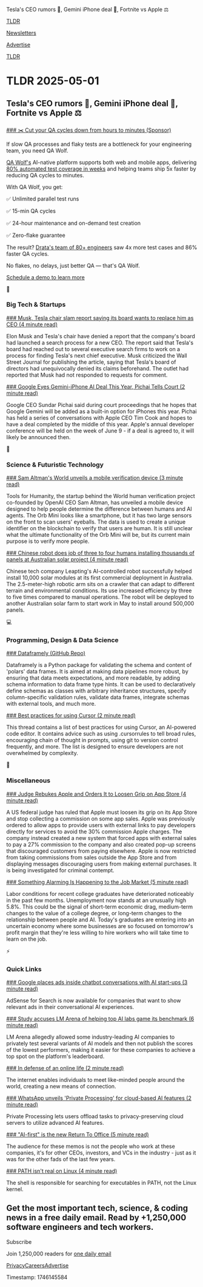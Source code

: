 Tesla's CEO rumors 👔, Gemini iPhone deal 📱, Fortnite vs Apple ⚖️

[TLDR](/)

[Newsletters](/newsletters)

[Advertise](https://advertise.tldr.tech/)

[TLDR](/)

# TLDR 2025-05-01

## Tesla's CEO rumors 👔, Gemini iPhone deal 📱, Fortnite vs Apple ⚖️

### 

[### ✂️ Cut your QA cycles down from hours to minutes (Sponsor)](https://www.qawolf.com?utm_source=tldrwebdev&amp;utm_medium=newsletter&amp;utm_campaign=ACQ_All_Demo_Conversions__NewsletterAudience_-_Newsletter_CutQACycles_20250409-None_Experiment-FALSE&amp;utm_term=headline-CutYourQACyclesDownFromHoursToMinutes&amp;utm_content=CutQACycles_ScheduleADemoTolearnMore__Headline%3ACutYourQACyclesDownFromHoursToMinutes____Newsletter-PrimaryPlacement_20250409_v2_)

If slow QA processes and flaky tests are a bottleneck for your engineering team, you need QA Wolf.

[QA Wolf's](https://www.qawolf.com?utm_source=tldrwebdev&utm_medium=newsletter&utm_campaign=ACQ_All_Demo_Conversions__NewsletterAudience_-_Newsletter_CutQACycles_20250409-None_Experiment-FALSE&utm_term=body-QAWolf&utm_content=CutQACycles_ScheduleADemoTolearnMore__Headline%3ACutYourQACyclesDownFromHoursToMinutes____Newsletter-PrimaryPlacement_20250409_v2_) AI-native platform supports both web and mobile apps, delivering [80% automated test coverage in weeks](https://www.qawolf.com/how-it-works?utm_source=tldrwebdev&utm_medium=newsletter&utm_campaign=ACQ_All_Demo_Conversions__NewsletterAudience_-_Newsletter_CutQACycles_20250409-None_Experiment-FALSE&utm_term=body-80PercentAutomatedTestCoverageInWeeks&utm_content=CutQACycles_ScheduleADemoTolearnMore__Headline%3ACutYourQACyclesDownFromHoursToMinutes____Newsletter-PrimaryPlacement_20250409_v2_) and helping teams ship 5x faster by reducing QA cycles to minutes.

With QA Wolf, you get:

✅ Unlimited parallel test runs

✅ 15-min QA cycles

✅ 24-hour maintenance and on-demand test creation

✅ Zero-flake guarantee

The result? [Drata's team of 80+ engineers](https://www.qawolf.com/case-studies/drata?utm_source=tldrwebdev&utm_medium=newsletter&utm_campaign=ACQ_All_Demo_Conversions__NewsletterAudience_-_Newsletter_CutQACycles_20250409-None_Experiment-FALSE&utm_term=body-DratasTeamOf80PlusEngineers&utm_content=CutQACycles_ScheduleADemoTolearnMore__Headline%3ACutYourQACyclesDownFromHoursToMinutes____Newsletter-PrimaryPlacement_20250409_v2_) saw 4x more test cases and 86% faster QA cycles.

No flakes, no delays, just better QA — that's QA Wolf.

[Schedule a demo to learn more](https://www.qawolf.com?utm_source=tldrwebdev&utm_medium=newsletter&utm_campaign=ACQ_All_Demo_Conversions__NewsletterAudience_-_Newsletter_CutQACycles_20250409-None_Experiment-FALSE&utm_term=cta-ScheduleADemoToLearnMore&utm_content=CutQACycles_ScheduleADemoTolearnMore__Headline%3ACutYourQACyclesDownFromHoursToMinutes____Newsletter-PrimaryPlacement_20250409_v2_)

📱

### Big Tech & Startups

[### Musk, Tesla chair slam report saying its board wants to replace him as CEO (4 minute read)](https://www.axios.com/2025/05/01/musk-tesla-board-ceo-doge-trump)

Elon Musk and Tesla's chair have denied a report that the company's board had launched a search process for a new CEO. The report said that Tesla's board had reached out to several executive search firms to work on a process for finding Tesla's next chief executive. Musk criticized the Wall Street Journal for publishing the article, saying that Tesla's board of directors had unequivocally denied its claims beforehand. The outlet had reported that Musk had not responded to requests for comment.

[### Google Eyes Gemini-iPhone AI Deal This Year, Pichai Tells Court (2 minute read)](https://www.bloomberg.com/news/articles/2025-04-30/google-hopes-for-gemini-deal-for-apple-ai-this-year-ceo-pichai-says?accessToken=eyJhbGciOiJIUzI1NiIsInR5cCI6IkpXVCJ9.eyJzb3VyY2UiOiJTdWJzY3JpYmVyR2lmdGVkQXJ0aWNsZSIsImlhdCI6MTc0NjA3MDIwNCwiZXhwIjoxNzQ2Njc1MDA0LCJhcnRpY2xlSWQiOiJTVkpEOVhUMEcxS1cwMCIsImJjb25uZWN0SWQiOiJFQTExNDNDNTM4NEE0RUY5QTg5RjJEN0IxMTg2MzcwOSJ9.RNY8PzeAqxUsRZXky9HwjJZ0JuMUsRzkstkR5tdJ8e8&amp;utm_source=tldrnewsletter)

Google CEO Sundar Pichai said during court proceedings that he hopes that Google Gemini will be added as a built-in option for iPhones this year. Pichai has held a series of conversations with Apple CEO Tim Cook and hopes to have a deal completed by the middle of this year. Apple's annual developer conference will be held on the week of June 9 - if a deal is agreed to, it will likely be announced then.

🚀

### Science & Futuristic Technology

[### Sam Altman's World unveils a mobile verification device (3 minute read)](https://techcrunch.com/2025/04/30/sam-altmans-world-unveils-a-mobile-verification-device/?utm_source=tldrnewsletter)

Tools for Humanity, the startup behind the World human verification project co-founded by OpenAI CEO Sam Altman, has unveiled a mobile device designed to help people determine the difference between humans and AI agents. The Orb Mini looks like a smartphone, but it has two large sensors on the front to scan users' eyeballs. The data is used to create a unique identifier on the blockchain to verify that users are human. It is still unclear what the ultimate functionality of the Orb Mini will be, but its current main purpose is to verify more people.

[### Chinese robot does job of three to four humans installing thousands of panels at Australian solar project (4 minute read)](https://reneweconomy.com.au/chinese-robot-does-job-of-three-to-four-humans-installing-thousands-of-panels-at-australian-solar-project/?utm_source=tldrnewsletter)

Chinese tech company Leapting's AI-controlled robot successfully helped install 10,000 solar modules at its first commercial deployment in Australia. The 2.5-meter-high robotic arm sits on a crawler that can adapt to different terrain and environmental conditions. Its use increased efficiency by three to five times compared to manual operations. The robot will be deployed to another Australian solar farm to start work in May to install around 500,000 panels.

💻

### Programming, Design & Data Science

[### Dataframely (GitHub Repo)](https://github.com/Quantco/dataframely?utm_source=tldrnewsletter)

Dataframely is a Python package for validating the schema and content of 'polars' data frames. It is aimed at making data pipelines more robust, by ensuring that data meets expectations, and more readable, by adding schema information to data frame type hints. It can be used to declaratively define schemas as classes with arbitrary inheritance structures, specify column-specific validation rules, validate data frames, integrate schemas with external tools, and much more.

[### Best practices for using Cursor (2 minute read)](https://x.com/paraschopra/status/1917466537637859544?s=12&utm_source=tldrnewsletter)

This thread contains a list of best practices for using Cursor, an AI-powered code editor. It contains advice such as using .cursorrules to tell broad rules, encouraging chain of thought in prompts, using git to version control frequently, and more. The list is designed to ensure developers are not overwhelmed by complexity.

🎁

### Miscellaneous

[### Judge Rebukes Apple and Orders It to Loosen Grip on App Store (4 minute read)](https://www.nytimes.com/2025/04/30/technology/apple-epic-app-store-ruling.html?unlocked_article_code=1.D08.iHzt.PU6aqTgy477K&amp;smid=url-share&amp;utm_source=tldrnewsletter)

A US federal judge has ruled that Apple must loosen its grip on its App Store and stop collecting a commission on some app sales. Apple was previously ordered to allow apps to provide users with external links to pay developers directly for services to avoid the 30% commission Apple charges. The company instead created a new system that forced apps with external sales to pay a 27% commission to the company and also created pop-up screens that discouraged customers from paying elsewhere. Apple is now restricted from taking commissions from sales outside the App Store and from displaying messages discouraging users from making external purchases. It is being investigated for criminal contempt.

[### Something Alarming Is Happening to the Job Market (5 minute read)](https://www.theatlantic.com/economy/archive/2025/04/job-market-youth/682641/?gift=o6MjJQpusU9ebnFuymVdsJ1qwI70CnAkjDXBfrYqvHw&amp;utm_source=copy-link&amp;utm_medium=social&amp;utm_campaign=share)

Labor conditions for recent college graduates have deteriorated noticeably in the past few months. Unemployment now stands at an unusually high 5.8%. This could be the signal of short-term economic drag, medium-term changes to the value of a college degree, or long-term changes to the relationship between people and AI. Today's graduates are entering into an uncertain economy where some businesses are so focused on tomorrow's profit margin that they're less willing to hire workers who will take time to learn on the job.

⚡

### Quick Links

[### Google places ads inside chatbot conversations with AI start-ups (3 minute read)](https://theedgemalaysia.com/node/753662?utm_source=tldrnewsletter)

AdSense for Search is now available for companies that want to show relevant ads in their conversational AI experiences.

[### Study accuses LM Arena of helping top AI labs game its benchmark (6 minute read)](https://techcrunch.com/2025/04/30/study-accuses-lm-arena-of-helping-top-ai-labs-game-its-benchmark/?utm_source=tldrnewsletter)

LM Arena allegedly allowed some industry-leading AI companies to privately test several variants of AI models and then not publish the scores of the lowest performers, making it easier for these companies to achieve a top spot on the platform's leaderboard.

[### In defense of an online life (2 minute read)](https://marginalrevolution.com/marginalrevolution/2025/04/in-defense-of-an-online-life.html?utm_source=tldrnewsletter)

The internet enables individuals to meet like-minded people around the world, creating a new means of connection.

[### WhatsApp unveils 'Private Processing' for cloud-based AI features (2 minute read)](https://www.bleepingcomputer.com/news/security/whatsapp-unveils-private-processing-for-cloud-based-ai-features/?utm_source=tldrnewsletter)

Private Processing lets users offload tasks to privacy-preserving cloud servers to utilize advanced AI features.

[### "AI-first" is the new Return To Office (5 minute read)](https://www.anildash.com//2025/04/19/ai-first-is-the-new-return-to-office/?utm_source=tldrnewsletter)

The audience for these memos is not the people who work at these companies, it's for other CEOs, investors, and VCs in the industry - just as it was for the other fads of the last few years.

[### PATH isn't real on Linux (4 minute read)](https://blog.danielh.cc/blog/path?utm_source=tldrnewsletter)

The shell is responsible for searching for executables in PATH, not the Linux kernel.

## Get the most important tech, science, & coding news in a free daily email. Read by +1,250,000 software engineers and tech workers.

Subscribe

Join 1,250,000 readers for [one daily email](/api/latest/tech)

[Privacy](/privacy)[Careers](https://jobs.ashbyhq.com/tldr.tech)[Advertise](/tech/advertise)

Timestamp: 1746145584